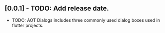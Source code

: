 ## [0.0.1] - TODO: Add release date.

* TODO: AOT Dialogs includes three commonly used dialog boxes used in flutter projects.
